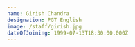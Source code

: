 ```yaml
---
name: Girish Chandra
designation: PGT English
image: /staff/girish.jpg
dateOfJoining: 1999-07-13T18:30:00.000Z
---
```


